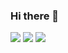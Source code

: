 ### Hi there 👋

![](http://github-profile-summary-cards.vercel.app/api/cards/profile-details?username=nhayato&theme=solarized)
![](http://github-profile-summary-cards.vercel.app/api/cards/most-commit-language?username=nhayato&theme=solarized)
![](http://github-profile-summary-cards.vercel.app/api/cards/stats?username=nhayato&theme=solarized)
<!--
**nhayato/nhayato** is a ✨ _special_ ✨ repository because its `README.md` (this file) appears on your GitHub profile.

Here are some ideas to get you started:

- 🔭 I’m currently working on ...
- 🌱 I’m currently learning ...
- 👯 I’m looking to collaborate on ...
- 🤔 I’m looking for help with ...
- 💬 Ask me about ...
- 📫 How to reach me: ...
- 😄 Pronouns: ...
- ⚡ Fun fact: ...
-->

